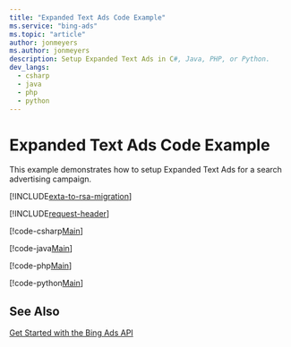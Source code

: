 ```yaml
---
title: "Expanded Text Ads Code Example"
ms.service: "bing-ads"
ms.topic: "article"
author: jonmeyers
ms.author: jonmeyers
description: Setup Expanded Text Ads in C#, Java, PHP, or Python.
dev_langs:
  - csharp
  - java
  - php
  - python
---
```

# Expanded Text Ads Code Example
This example demonstrates how to setup Expanded Text Ads for a search advertising campaign.

[!INCLUDE[exta-to-rsa-migration](../../scripts/includes/exta-rsa-migration.md)]

[!INCLUDE[request-header](./includes/code-tips.md)]

[!code-csharp[Main](../../../BingAds-dotNet-SDK/examples/BingAdsExamples/BingAdsExamplesLibrary/v13/ExpandedTextAds.cs)]

[!code-java[Main](../../../BingAds-Java-SDK/examples/BingAdsDesktopApp/src/main/java/com/microsoft/bingads/examples/v13/ExpandedTextAds.java)]

[!code-php[Main](../../../BingAds-PHP-SDK/samples/V13/ExpandedTextAds.php)]

[!code-python[Main](../../../BingAds-Python-SDK/examples/v13/expanded_text_ads.py)]

## See Also
[Get Started with the Bing Ads API](get-started.md)  
